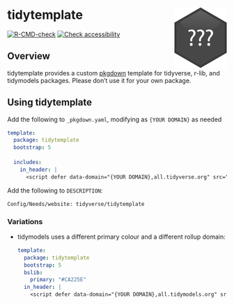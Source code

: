 
<!-- README.md is generated from README.Rmd. Please edit that file -->

# tidytemplate <img src="man/figures/logo.png" align="right" />

<!-- badges: start -->

[![R-CMD-check](https://github.com/tidyverse/tidytemplate/workflows/R-CMD-check/badge.svg)](https://github.com/tidyverse/tidytemplate/actions)
[![Check
accessibility](https://img.shields.io/badge/check-accessibility-orange.svg)](http://wave.webaim.org/report#/http://tidytemplate.tidyverse.org)
<!-- badges: end -->

## Overview

tidytemplate provides a custom [pkgdown](https://pkgdown.r-lib.org)
template for tidyverse, r-lib, and tidymodels packages. Please don’t use
it for your own package.

## Using tidytemplate

Add the following to `_pkgdown.yaml`, modifying as `{YOUR DOMAIN}` as
needed

``` yaml
template:
  package: tidytemplate
  bootstrap: 5
  
  includes:
    in_header: |
      <script defer data-domain="{YOUR DOMAIN},all.tidyverse.org" src="https://plausible.io/js/plausible.js"></script>  
```

Add the following to `DESCRIPTION`:

    Config/Needs/website: tidyverse/tidytemplate

### Variations

-   tidymodels uses a different primary colour and a different rollup
    domain:

    ``` yaml
    template:
      package: tidytemplate
      bootstrap: 5
      bslib:
        primary: "#CA225E"
      in_header: |
        <script defer data-domain="{YOUR DOMAIN},all.tidymodels.org" src="https://plausible.io/js/plausible.js"></script>  
    ```
